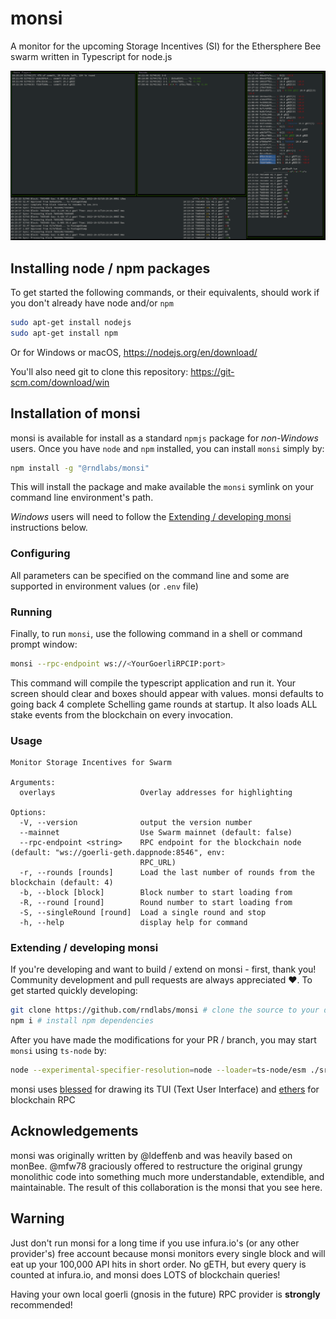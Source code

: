# monsi

A monitor for the upcoming Storage Incentives (SI) for the Ethersphere Bee swarm written in Typescript for node.js

![monsi Terminal User Interface!](/assets/screenshot.png 'monsi TUI')

## Installing node / npm packages

To get started the following commands, or their equivalents, should work if you don't already have node and/or `npm`

```bash
sudo apt-get install nodejs
sudo apt-get install npm
```

Or for Windows or macOS, https://nodejs.org/en/download/

You'll also need git to clone this repository: https://git-scm.com/download/win

## Installation of monsi

monsi is available for install as a standard `npmjs` package for *non-Windows* users. Once you have `node` and `npm` installed, you can install `monsi` simply by:

```bash
npm install -g "@rndlabs/monsi"
```

This will install the package and make available the `monsi` symlink on your command line environment's path.

*Windows* users will need to follow the [Extending / developing monsi](#extending--developing-monsi) instructions below.

### Configuring

All parameters can be specified on the command line and some are supported in environment values (or `.env` file)

### Running

Finally, to run `monsi`, use the following command in a shell or command prompt window:

```bash
monsi --rpc-endpoint ws://<YourGoerliRPCIP:port>
```

This command will compile the typescript application and run it. Your screen should clear and boxes should appear with values. monsi defaults to going back 4 complete Schelling game rounds at startup. It also loads ALL stake events from the blockchain on every invocation.

### Usage

```
Monitor Storage Incentives for Swarm

Arguments:
  overlays                   Overlay addresses for highlighting

Options:
  -V, --version              output the version number
  --mainnet                  Use Swarm mainnet (default: false)
  --rpc-endpoint <string>    RPC endpoint for the blockchain node (default: "ws://goerli-geth.dappnode:8546", env:
                             RPC_URL)
  -r, --rounds [rounds]      Load the last number of rounds from the blockchain (default: 4)
  -b, --block [block]        Block number to start loading from
  -R, --round [round]        Round number to start loading from
  -S, --singleRound [round]  Load a single round and stop
  -h, --help                 display help for command
```

### Extending / developing monsi

If you're developing and want to build / extend on monsi - first, thank you! Community development and pull requests are always appreciated ❤️. To get started quickly developing:

```bash
git clone https://github.com/rndlabs/monsi # clone the source to your disk
npm i # install npm dependencies
```

After you have made the modifications for your PR / branch, you may start `monsi` using `ts-node` by:

```bash
node --experimental-specifier-resolution=node --loader=ts-node/esm ./src/index.ts --rpc-endpoint ws://<YourGoerliRPCIP:port>
```

monsi uses [blessed](https://www.npmjs.com/package/blessed) for drawing its TUI (Text User Interface) and [ethers](https://docs.ethers.io/) for blockchain RPC

## Acknowledgements

monsi was originally written by @ldeffenb and was heavily based on monBee. @mfw78 graciously offered to restructure the original grungy monolithic code into something much more understandable, extendible, and maintainable. The result of this collaboration is the monsi that you see here.

## Warning

Just don't run monsi for a long time if you use infura.io's (or any other provider's) free account because monsi monitors every single block and will eat up your 100,000 API hits in short order. No gETH, but every query is counted at infura.io, and monsi does LOTS of blockchain queries!

Having your own local goerli (gnosis in the future) RPC provider is **strongly** recommended!
